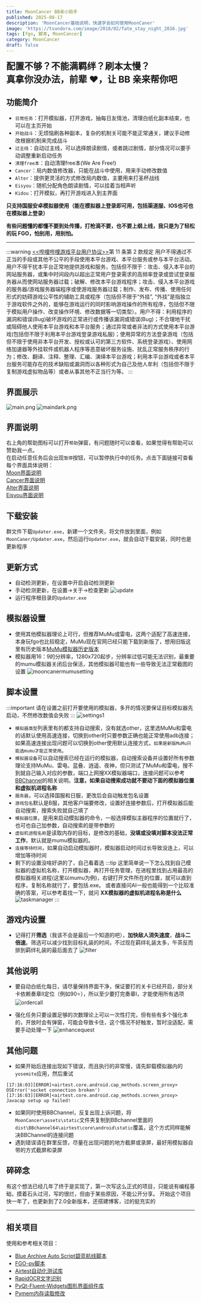 ```yaml
---
title: MoonCancer BB亲小助手
published: 2025-08-17
description: 'MoonCancer基础说明，快速学会如何使用MoonCaner'
image: 'https://tsundora.com/image/2018/02/fate_stay_night_2816.jpg'
tags: [fgo, 脚本, MoonCancer]
category: MoonCancer
draft: false 
---
```

<font size=5>**配置不够？不能满羁绊？刷本太慢？<br>真拿你没办法，前辈 ❤，让 BB 亲来帮你吧**</font>

## 功能简介

- `日常任务`：打开模拟器，打开游戏，抽每日友情池，清理白纸化副本结束，也可以在主页开始
- `开始战斗`：无烦恼刷各种副本，复杂的机制关可能不能正常通关，建议手动修改根据机制来完成战斗
- `过主线`：自动过主线，可以选择朗读剧情，或者跳过剧情，部分情况可以要手动调整重新启动任务
- `清理free本`：自动清理free本(We Are Free!)
- `Cancer`：局内数值修改器，只能在战斗中使用，用来手动修改数值
- `Alter`：提供更灵活的方式修改局内数值，主要用来打圣杯战线
- `Eisyou`：随机分配角色朗读剧情，可以挂着当相声听
- `Kidou`：打开模拟，再打开游戏进入到主界面

**只支持国服安卓模拟器使用（能在模拟器上登录即可用，包括渠道服、IOS也可也在模拟器上登录）**

**有些问题懂的都懂不要到处传播，打枪滴不要，也不要上纲上线，我只是为了轻松的玩 FGO，怕别用，用别怕。**

---
:::warning
[&lt;&lt;哔哩哔哩游戏平台用户协议&gt;&gt;](https://yhxy.biligame.com/)第 11 条第 2 款规定
用户不得通过不正当的手段或其他不公平的手段使用本平台游戏、本平台服务或参与本平台活动。
用户不得干扰本平台正常地提供游戏和服务，包括但不限于：攻击、侵入本平台的网站服务器，或集中时间段内以超出正常用户登录需求的高频率登录或尝试登录服务器从而使网站服务器过载；破解、修改本平台游戏程序；攻击、侵入本平台游戏的服务器/游戏服务器端程序或使游戏服务器过载；制作、发布、传播、使用任何形式的妨碍游戏公平性的辅助工具或程序（包括但不限于“外挂”, “外挂”是指独立于游戏软件之外的，能够在游戏运行的同时影响游戏操作的所有程序，包括但不限于模拟用户操作、改变操作环境、修改数据等一切类型）。用户不得：利用程序的漏洞和错误(Bug)破坏游戏的正常进行或传播该漏洞或错误(Bug)；不合理地干扰或阻碍他人使用本平台游戏和本平台服务；通过异常或者非法的方式使用本平台游戏(包括但不限于利用本平台游戏登录游戏私服)；使用异常的方法登录游戏（包括但不限于使用非本平台开发、授权或认可的第三方软件、系统登录游戏）、使用网络加速器等外挂软件或机器人程序等恶意破坏服务设施、扰乱正常服务秩序的行为；修改、翻译、注释、整理、汇编、演绎本平台游戏；利用本平台游戏或者本平台服务可能存在的技术缺陷或漏洞而以各种形式为自己及他人牟利（包括但不限于复制游戏虚拟物品等）或者从事其他不正当行为等。
:::

## 界面展示
![main.png](../../assets/images/mooncaner/main.png)
![maindark.png](../../assets/images/mooncaner/maindark.png)
## 界面说明
右上角的帮助图标可以打开`帮助`弹窗，有问题随时可以查看，如果觉得有帮助可以赞助我一点。<br>
在启动任意任务后会出现`暂停`按钮，可以暂停执行中的任务。点击下面链接可查看每个界面具体说明：<br>
[Moon界面说明](../mooncancer1)<br>
[Cancer界面说明](../mooncancer2)<br>
[Alter界面说明](../mooncancer3)<br>
[Eisyou界面说明](../mooncancer4)<br>
## 下载安装
群文件下载`Updater.exe`，新建一个文件夹，将文件放到里面，例如`MoonCaner/Updater.exe`，然后运行`Updater.exe`，就会自动下载安装，同时也是更新程序
## 更新方式
- 自动检测更新，在设置中开启自动检测更新
- 手动检测更新，在设置->关于->检查更新
![update](../../assets/images/mooncaner/update.png)
- 运行程序根目录的`Updater.exe`
## 模拟器设置
- 使用其他模拟器理论上可行，但推荐MuMu或雷电，这两个适配了高速连接，本身玩fgo也比较稳定，MuMu现在官网已经只能下载到新版了，想用旧版这里有历史版本[MuMu模拟器历史版本](https://www.cnblogs.com/wutou/p/18165628)
- 模拟器用16：9的分辨率，1280x720起步，分辨率过低可能无法识别，最重要的mumu模拟器关闭后台保活，其他模拟器可能也有一些导致无法正常截图的设置
![mooncanermumusetting](../../assets/images/mooncaner/mumusetting.png)

## 脚本设置
:::important
请在设置之前打开要使用的模拟器，多开的情况要保证目标模拟器先启动，不然修改数值会失败
:::
![settings1](../../assets/images/mooncaner/settings1.png)
- `模拟器类型`列表里有的都支持自动搜索，没有就选other，这里选MuMu和雷电的话默认使用高速连接，切换到other时只要参数正确也能正常使用adb连接；如果高速连接出现问题可以切换到other使用默认连接方式，`如果是新版MuMu只能选mumu才能正常使用`。
- `模拟器设备`可以自动搜索已经在运行的模拟器，自动搜索设备并设置好所有参数理论支持MuMu、雷电、蓝叠、逍遥、夜神，但只测试了MuMu和雷电，搜不到就自己输入对应的参数，端口上网搜XX模拟器端口，连接问题可以参考[BBChannel](https://www.bilibili.com/opus/605452889655035035?spm_id_from=333.999.0.0)的相关说明。**注意，如果自动搜索成功就不要动下面的模拟器位置和虚拟机进程名称**
- `服务器`，可以选择国服和日服，更改后会自动触发包名设置
- `游戏包名`默认是B服，其他客户端要修改，设置好连接参数后，打开模拟器后能自动搜索，搜索失败就自己填了
- `模拟器位置`，是用来启动模拟器的命令，一般选择模拟主器程序的位置就行了，也可也自己加参数，自动搜索的是带参数的
- `虚拟机进程名称`是读取内存的目标，是修改的基础，**没填或没填对脚本没法正常工作**，默认就是mumu模拟器的。
- `连接等待时间`，如果自动启动模拟器时，模拟器启动时间过长导致没连上，可以增加等待时间
- 剩下的设置没啥好讲的了，自己看着选
:::tip
这里简单说一下怎么找到自己模拟器的虚拟机名称，打开模拟器，再打开任务管理，在进程里找到占用最高的模拟器相关进程(这里以mumu为例)，右键打开文件所在的位置，就可以直到程序，复制名称就行了，要包括.exe。
或者直接问AI一般也能得到一个比较准确的答案，可以参考着找一下，就问 **XX模拟器的虚拟机进程名称是什么**
![taskmanager](../../assets/images/mooncaner/taskmanager.png)
:::

## 游戏内设置
- 记得打开**筛选**（我该不会是最后一个知道的吧），**加快敌人消失速度**，**战斗二倍速**。筛选可以减少找到目标礼装的时间，不过现在羁绊礼装太多，午茶反而排到羁绊礼装的最后面去了
![filter](../../assets/images/mooncaner/filter.png)
## 其他说明
- 要自动白纸化每日，请尽量保持界面干净，保证要打的关卡已经开启，部分关卡依赖奏章Ⅱ定位（例如90⭐），所以至少要打完奏章Ⅰ，才能使用所有选项
![ordercall](../../assets/images/mooncaner/ordercall.png)

- 强化任务只要设置足够的次数理论上可以一次性打完，但有些有多个强化本的，开放时会有弹窗，可能会导致卡住，这个情况不好触发，暂时没适配，需要手动处理一下
![enhancequest](../../assets/images/mooncaner/enhancequest.png)
## 其他问题
- 如果开始后连接出现如下错误，而且执行的非常慢，请先卸载模拟器内的`yosemite`应用，然后重试

```log
[17:16:03][ERROR]<airtest.core.android.cap_methods.screen_proxy> OSError('socket connection broken')
[17:16:03][ERROR]<airtest.core.android.cap_methods.screen_proxy> Javacap setup up failed!
```

- 如果同时使用BBChannel，反复出现上诉问题，将`MoonCancer\assets\static`文件夹复制到BBchannel里面的`dist\BBchannel64\airtest\core\android\static`覆盖，这个方式同样能解决BBChannel的连接问题
- 遇到错误请在群里反馈，尽量在出现问题的地方截屏或录屏，最好用模拟器自带的方式截屏和录屏

## 碎碎念
有这个想法已经几年了终于是实现了，第一次写这么正式的项目，只能说有编程基础，摸着石头过河，写的很烂，但由于某些原因，不能公开分享。
开始这个项目快一年了，也更新到了2.0全新版本，还搭建博客，过的挺充实的

---
## 相关项目
使用和参考相关项目：
- [Blue Archive Auto Script碧蓝航线脚本](https://github.com/pur1fying/blue_archive_auto_script)
- [FGO-py脚本](https://github.com/hgjazhgj/FGO-py)
- [Airtest自动化测试库](https://github.com/AirtestProject/Airtest)
- [RapidOCR文字识别](https://github.com/RapidAI/RapidOCR)
- [PyQt-Fluent-Widgets图形界面组件库](https://github.com/zhiyiYo/PyQt-Fluent-Widgets)
- [Pymem内存读取修改](https://github.com/srounet/Pymem)

